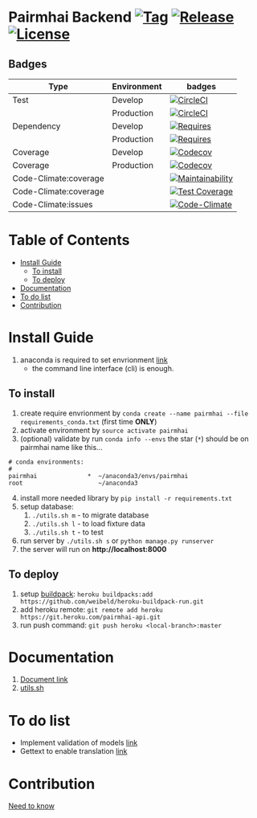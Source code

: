 # Pairmhai Backend [![Tag](https://img.shields.io/github/tag/PairMhai/Backend.svg?style=flat-square)](https://github.com/PairMhai/Backend/tags) [![Release](https://img.shields.io/github/release/PairMhai/Backend.svg?style=flat-square)](https://github.com/PairMhai/Backend/releases/latest) [![License](https://img.shields.io/github/license/PairMhai/Backend.svg?style=flat-square)](https://github.com/PairMhai/Backend/blob/master/LICENSE)

## Badges 
|Type                 |Environment|badges|
|----------------------|-----------|------|
|Test                  |Develop    |[![CircleCI](https://img.shields.io/circleci/project/github/PairMhai/Backend/dev.svg?style=flat-square)](https://circleci.com/gh/PairMhai/Backend/tree/dev)|
|                      |Production |[![CircleCI](https://img.shields.io/circleci/project/github/PairMhai/Backend/master.svg?style=flat-square)](https://circleci.com/gh/PairMhai/Backend/tree/master)|
|Dependency            |Develop    |[![Requires](https://img.shields.io/requires/github/PairMhai/Backend/dev.svg?style=flat-square)](https://requires.io/github/PairMhai/Backend/requirements/?branch=dev)|
|                      |Production |[![Requires](https://img.shields.io/requires/github/PairMhai/Backend/master.svg?style=flat-square)](https://requires.io/github/PairMhai/Backend/requirements/?branch=master)|
|Coverage              |Develop    |[![Codecov](https://img.shields.io/codecov/c/github/Pairmhai/Backend/dev.svg?style=flat-square)](https://codecov.io/gh/PairMhai/Backend/branch/dev)|
|Coverage              |Production |[![Codecov](https://img.shields.io/codecov/c/github/Pairmhai/Backend/master.svg?style=flat-square)](https://codecov.io/gh/PairMhai/Backend/branch/master)|
|Code-Climate:coverage |           |[![Maintainability](https://api.codeclimate.com/v1/badges/413e21cad986639d045a/maintainability)](https://codeclimate.com/github/PairMhai/Backend/maintainability)|
|Code-Climate:coverage |           |[![Test Coverage](https://api.codeclimate.com/v1/badges/413e21cad986639d045a/test_coverage)](https://codeclimate.com/github/PairMhai/Backend/test_coverage)|
|Code-Climate:issues   |           |[![Code-Climate](https://img.shields.io/codeclimate/issues/github/PairMhai/Backend.svg?style=flat-square)](https://codeclimate.com/github/PairMhai/Backend/issues)|

<!-- [![Code-Climate](https://img.shields.io/codeclimate/coverage/github/PairMhai/Backend.svg?style=flat-square)](https://codeclimate.com/github/PairMhai/Backend/code) -->


# Table of Contents
- [Install Guide](#install-guide)
    - [To install](#to-install)
    - [To deploy](#to-deploy)
- [Documentation](#documentation)
- [To do list](#to-do-list)
- [Contribution](#contribution)


# Install Guide
1. anaconda is required to set envrionment [link](https://www.anaconda.com/download/)
    - the command line interface (cli) is enough.

## To install
1. create require envrionment by `conda create --name pairmhai --file requirements_conda.txt` (first time **ONLY**)
2. activate environment by `source activate pairmhai`
3. (optional) validate by run `conda info --envs` the star (`*`) should be on pairmhai name like this...
```
# conda environments:
#
pairmhai              *  ~/anaconda3/envs/pairmhai
root                     ~/anaconda3
```
4. install more needed library by `pip install -r requirements.txt`
5. setup database:
    1. `./utils.sh m` - to migrate database
    2. `./utils.sh l` - to load fixture data
    3. `./utils.sh t` - to test
6. run server by `./utils.sh s` or `python manage.py runserver`
7. the server will run on **http://localhost:8000**

## To deploy
1. setup [buildpack](https://github.com/weibeld/heroku-buildpack-run): `heroku buildpacks:add https://github.com/weibeld/heroku-buildpack-run.git`
2. add heroku remote: `git remote add heroku https://git.heroku.com/pairmhai-api.git`
3. run push command: `git push heroku <local-branch>:master`

# Documentation
1. [Document link](doc/README.md)
2. [utils.sh](doc/utils.md)

# To do list
- Implement validation of models  [link](https://docs.djangoproject.com/en/dev/ref/validators/#regexvalidator)
- Gettext to enable translation [link](https://docs.python.org/3/library/gettext.html)

# Contribution
[Need to know](doc/contributions/README.md)
